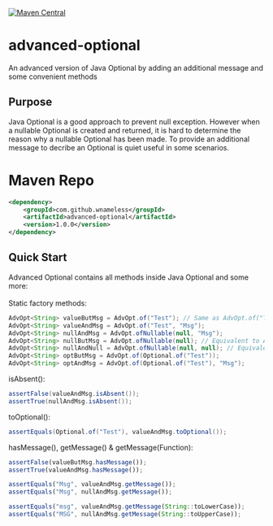 [![Maven Central](https://maven-badges.herokuapp.com/maven-central/com.github.wnameless/advanced-optional/badge.svg)](https://maven-badges.herokuapp.com/maven-central/com.github.wnameless/advanced-optional)

advanced-optional
=============
An advanced version of Java Optional by adding an additional message and some convenient methods

## Purpose
Java Optional is a good approach to prevent null exception. However when a nullable Optional is created and returned, it is hard to determine the reason why a nullable Optional has been made. To provide an additional message to decribe an Optional is quiet useful in some scenarios.

# Maven Repo
```xml
<dependency>
	<groupId>com.github.wnameless</groupId>
	<artifactId>advanced-optional</artifactId>
	<version>1.0.0</version>
</dependency>
```

## Quick Start

Advanced Optional contains all methods inside Java Optional and some more:<br>
<br>
Static factory methods:
```java
AdvOpt<String> valueButMsg = AdvOpt.of("Test"); // Same as AdvOpt.of("Test", null);
AdvOpt<String> valueAndMsg = AdvOpt.of("Test", "Msg");
AdvOpt<String> nullAndMsg = AdvOpt.ofNullable(null, "Msg");
AdvOpt<String> nullButMsg = AdvOpt.ofNullable(null); // Equivalent to AdvOpt.empty()
AdvOpt<String> nullAndNull = AdvOpt.ofNullable(null, null); // Equivalent to AdvOpt.empty()
AdvOpt<String> optButMsg = AdvOpt.of(Optional.of("Test"));
AdvOpt<String> optAndMsg = AdvOpt.of(Optional.of("Test"), "Msg");
```

isAbsent():
```java
assertFalse(valueAndMsg.isAbsent());
assertTrue(nullAndMsg.isAbsent());
```

toOptional():
```java
assertEquals(Optional.of("Test"), valueAndMsg.toOptional());
```

hasMessage(), getMessage() & getMessage(Function):
```javascript
assertFalse(valueButMsg.hasMessage());
assertTrue(valueAndMsg.hasMessage());

assertEquals("Msg", valueAndMsg.getMessage());
assertEquals("Msg", nullAndMsg.getMessage());

assertEquals("msg", valueAndMsg.getMessage(String::toLowerCase));
assertEquals("MSG", nullAndMsg.getMessage(String::toUpperCase));
```
